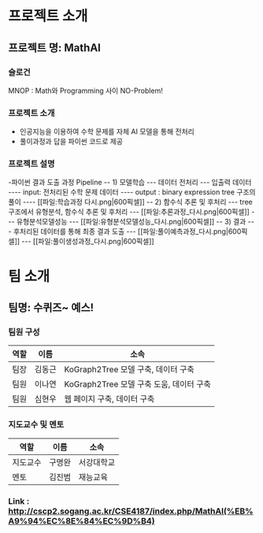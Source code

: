 # 프로젝트 소개

## 프로젝트 명: MathAI

### 슬로건
MNOP : Math와 Programming 사이 NO-Problem!

### 프로젝트 소개
- 인공지능을 이용하여 수학 문제를 자체 AI 모델을 통해 전처리
- 풀이과정과 답을 파이썬 코드로 제공

### 프로젝트 설명
-파이썬 결과 도출 과정 Pipeline
-- 1) 모델학습
--- 데이터 전처리
--- 입출력 데이터
---- input: 전처리된 수학 문제 데이터
---- output : binary expression tree 구조의 풀이
---- [[파일:학습과정 다시.png|600픽셀]]
-- 2) 함수식 추론 및 후처리
--- tree구조에서 유형분석, 함수식 추론 및 후처리
--- [[파일:추론과정_다시.png|600픽셀]]
--- 유형분석모델성능
--- [[파일:유형분석모델성능_다시.png|600픽셀]]
-- 3) 결과
--- 후처리된 데이터를 통해 최종 결과 도출
--- [[파일:풀이예측과정_다시.png|600픽셀]] 
--- [[파일:풀이생성과정_다시.png|600픽셀]]

# 팀 소개
## 팀명: 수퀴즈~ 예스!

### 팀원 구성
| 역할     | 이름    | 소속         |
|---------|---------|--------------|
| 팀장     | 김동근  |   KoGraph2Tree 모델 구축, 데이터 구축        |
| 팀원     | 이나연  |   KoGraph2Tree 모델 구축 도움, 데이터 구축      |
| 팀원     | 심현우  |   웹 페이지 구축, 데이터 구축          |

### 지도교수 및 멘토
| 역할    | 이름   | 소속      |
|--------|--------|-----------|
| 지도교수 | 구명완 | 서강대학교 |
| 멘토    | 김진범  | 재능교육  |

### Link : http://cscp2.sogang.ac.kr/CSE4187/index.php/MathAI(%EB%A9%94%EC%8E%84%EC%9D%B4)

